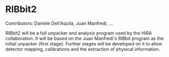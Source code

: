 # RIBbit2

Contributors: Daniele Dell'Aquila, Juan Manfredi, ...

RIBbit2 will be a full unpacker and analysis program used by the HiRA collaboration. It will be based on the Juan Manfredi's RIBbit program as the initial unpacker (first stage). Further stages will be developed on it to allow detector mapping, calibrations and the extraction of physical information.
